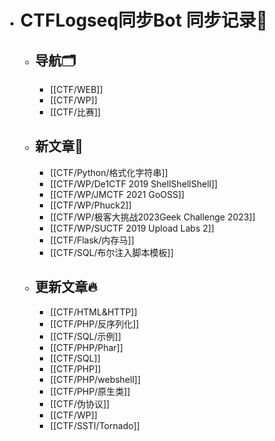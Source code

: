 - # CTFLogseq同步Bot 同步记录🤖
  - ## 导航🗂️
    - [[CTF/WEB]]
    - [[CTF/WP]]
    - [[CTF/比赛]]
  - ## 新文章🎉
    - [[CTF/Python/格式化字符串]]
    - [[CTF/WP/De1CTF 2019 ShellShellShell]]
    - [[CTF/WP/JMCTF 2021 GoOSS]]
    - [[CTF/WP/Phuck2]]
    - [[CTF/WP/极客大挑战2023Geek Challenge 2023]]
    - [[CTF/WP/SUCTF 2019 Upload Labs 2]]
    - [[CTF/Flask/内存马]]
    - [[CTF/SQL/布尔注入脚本模板]]
  - ## 更新文章🔥
    - [[CTF/HTML&HTTP]]
    - [[CTF/PHP/反序列化]]
    - [[CTF/SQL/示例]]
    - [[CTF/PHP/Phar]]
    - [[CTF/SQL]]
    - [[CTF/PHP]]
    - [[CTF/PHP/webshell]]
    - [[CTF/PHP/原生类]]
    - [[CTF/伪协议]]
    - [[CTF/WP]]
    - [[CTF/SSTI/Tornado]]
